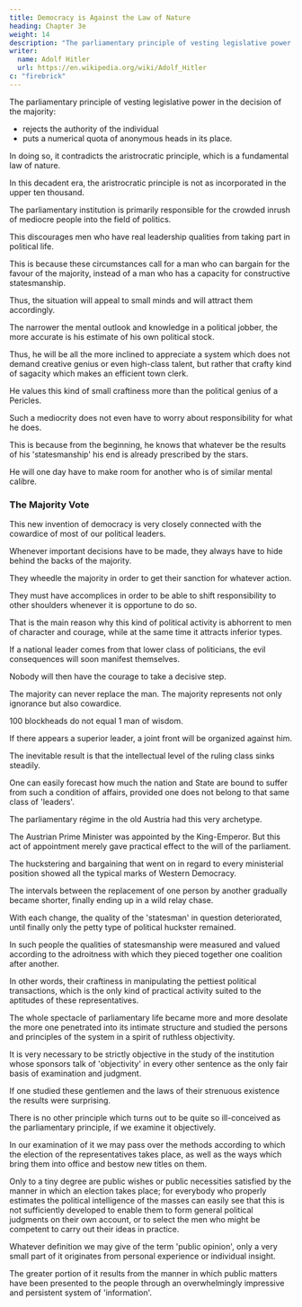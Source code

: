```yaml
---
title: Democracy is Against the Law of Nature
heading: Chapter 3e
weight: 14
description: "The parliamentary principle of vesting legislative power in the decision of the majority rejects the authority of the individual"
writer:
  name: Adolf Hitler
  url: https://en.wikipedia.org/wiki/Adolf_Hitler
c: "firebrick"
---
```



The parliamentary principle of vesting legislative power in the decision of the majority:
- rejects the authority of the individual
- puts a numerical quota of anonymous heads in its place.

In doing so, it contradicts the aristrocratic principle, which is a fundamental law of nature.

In this decadent era, the aristrocratic principle is not as incorporated in the upper ten thousand. 

<!-- The devastating influence of this parliamentary institution might not easily be recognized by those who read the Jewish Press, unless the reader has learned how to think independently and examine the facts for himself.  -->

The parliamentary institution is primarily responsible for the crowded inrush of mediocre people into the field of politics.

This discourages men who have real leadership qualities from taking part in political life.

This is because these circumstances call for a man who can bargain for the favour of the majority, instead of a man who has a capacity for constructive statesmanship.

Thus, the situation will appeal to small minds and will attract them accordingly.

The narrower the mental outlook and knowledge in a political jobber, the more accurate is his estimate of his own political stock.

Thus, he will be all the more inclined to appreciate a system which does not demand creative genius or even high-class talent, but rather that crafty kind of sagacity which makes an efficient town clerk. 

He values this kind of small craftiness more than the political genius of a Pericles. 

Such a mediocrity does not even have to worry about responsibility for what he does.

This is because from the beginning, he knows that whatever be the results of his 'statesmanship' his end is already prescribed by the stars.

He will one day have to make room for another who is of similar mental calibre. 

<!-- For it is another sign of our decadent times that the number of eminent statesmen grows according as the calibre of individual personality dwindles.

That calibre will become smaller and smaller the more the individual politician has to depend on parliamentary majorities. 

A man of real political ability will refuse to be the beadle for a bevy of footling cacklers. They in their turn, being the representatives of the majority--which means the dunder-headed multitude--hate nothing so much as a superior brain.

For footling deputies it is always quite a consolation to be led by a person whose intellectual stature is on a level with their own. Thus each one may have the  opportunity to shine in debate among such compeers and, above all, each one feels that he may one day rise to the top.

If Peter be boss to-day, then why not Paul tomorrow?  -->


### The Majority Vote

This new invention of democracy is very closely connected with the cowardice of most of our political leaders. 

Whenever important decisions have to be made, they always have to hide behind the backs of the majority.

They wheedle the majority in order to get their sanction for whatever action. 

They must have accomplices in order to be able to shift responsibility to other shoulders whenever it is opportune to do so. 

That is the main reason why this kind of political activity is abhorrent to men of character and courage, while at the same time it attracts inferior types.

 <!-- for a person who is not willing to accept responsibility for his own actions, but is always seeking to be covered by something, must be classed among the knaves and the rascals.  -->

If a national leader comes from that lower class of politicians, the evil consequences will soon manifest themselves. 

Nobody will then have the courage to take a decisive step. 

<!-- They will submit to abuse and defamation rather than pluck up courage to take a definite stand. And thus nobody is left who is willing to risk his position and his career, if needs be, in support of a determined line of policy. -->

The majority can never replace the man. The majority represents not only ignorance but also cowardice.

100 blockheads do not equal 1 man of wisdom.

<!-- , so a hundred poltroons are incapable of any political line of action that requires moral strength and fortitude. -->

<!-- The lighter the burden of responsibility on each individual leader, the greater will be the number of those who, in spite of their sorry mediocrity, will feel the call to place their immortal energies at the disposal of the nation. 

They are so much on the tip-toe of expectation that they find it hard to wait their turn. 

They stand in a long queue, painfully and sadly counting the number of those ahead of them and calculating the hours until they may eventually come forward. 

They watch every change that takes place in the personnel of the office towards which their hopes are directed, and they are grateful for every scandal which removes one of the aspirants waiting ahead of them in the queue. 

If somebody sticks too long to his office stool they consider this as almost a breach of a sacred understanding based on their mutual solidarity. They grow furious and give no peace until that inconsiderate person is finally driven out and forced to hand over his cosy berth for public disposal. 

After that he will have little chance of getting another opportunity. Usually those placemen who have been forced to give up their posts push themselves again into the waiting queue unless they are hounded away by the protestations of the other aspirants. 

The result of all this is that, in such a State, the succession of sudden changes in public positions and public offices has a very disquieting effect in general, which may easily lead to disaster when an adverse crisis arises. 

It is not only the ignorant and the incompetent person who may fall victim to those parliamentary conditions, for the genuine leader may be affected just as much as the others, if not more so, whenever Fate has chanced to place a capable man in the position of leader.  -->


If there appears a superior leader, a joint front will be organized against him.

<!-- , particularly if that leader, though not coming from their ranks, should fall into the habit of intermingling with these illustrious nincompoops on their own level. They want to have only their own company and will quickly take a hostile attitude towards any man who might show himself obviously above and beyond them when he mingles in their ranks. Their instinct, which is so blind in other directions, is very sharp in this particular. -->

The inevitable result is that the intellectual level of the ruling class sinks steadily. 

One can easily forecast how much the nation and State are bound to suffer from such a condition of affairs, provided one does not belong to that same class of 'leaders'. 

The parliamentary régime in the old Austria had this very archetype.

 <!-- of the institution as I have described it. -->

The Austrian Prime Minister was appointed by the King-Emperor. But this act of appointment merely gave practical effect to the will of the parliament. 

The huckstering and bargaining that went on in regard to every ministerial position showed all the typical marks of Western Democracy. 

<!-- The results that followed were in keeping with the principles applied.  -->

The intervals between the replacement of one person by another gradually became shorter, finally ending up in a wild relay chase. 

With each change, the quality of the 'statesman' in question deteriorated, until finally only the petty type of political huckster remained.

In such people the qualities of statesmanship were measured and valued according to the adroitness with which they pieced together one coalition after another.

In other words, their craftiness in manipulating the pettiest political transactions, which is the only kind of practical activity suited to the aptitudes of these representatives.

<!-- In this sphere Vienna was the school which offered the most impressive examples.

Another feature that engaged my attention quite as much as the features I have already spoken of was the contrast between the talents and knowledge of these representatives of the people on the one hand and, on the other, the nature of the tasks they had to face.

Willingly or unwillingly, one could not help thinking seriously of the narrow intellectual outlook of these chosen representatives of the various constituent nationalities, and one could not avoid pondering on the methods through which these noble figures in our public life were first discovered. 

It was worth while to make a thorough study and examination of the way in which the real talents of these gentlemen were devoted to the service of their country; in other words, to analyse thoroughly the technical procedure of their activities.  -->

The whole spectacle of parliamentary life became more and more desolate the more one penetrated into its intimate structure and studied the persons and principles of the system in a spirit of ruthless objectivity. 

It is very necessary to be strictly objective in the study of the institution whose sponsors talk of 'objectivity' in every other sentence as the only fair basis of examination and judgment. 

If one studied these gentlemen and the laws of their strenuous existence the results were surprising.

There is no other principle which turns out to be quite so ill-conceived as the parliamentary principle, if we examine it objectively.

In our examination of it we may pass over the methods according to which the election of the representatives takes place, as well as the ways which bring them into office and bestow new titles on them. 

Only to a tiny degree are public wishes or public necessities satisfied by the manner in which an election takes place; for everybody who properly estimates the political intelligence of the masses can easily see that this is not sufficiently developed to enable them to form general political judgments on their own account, or to select the men who might be competent to carry out their ideas in practice.

Whatever definition we may give of the term 'public opinion', only a very small part of it originates from personal experience or individual insight. 

The greater portion of it results from the manner in which public matters have been presented to the people through an overwhelmingly impressive and persistent system of 'information'. 

<!-- In the religious sphere the profession of a denominational belief is largely the result of education, while the religious yearning itself slumbers in the soul; so too the political opinions of the masses are the final result of influences systematically operating on human sentiment and intelligence in virtue of a method which is applied sometimes
with almost-incredible thoroughness and perseverance.

By far the most effective branch of political education, which in this connection is best expressed by the word 'propaganda', is carried on by the Press. 

The Press is the chief means employed in the process of political 'enlightenment'. It represents a kind of school for adults. This educational activity, however, is not in the hands of the State but in the clutches of powers which are partly of a very inferior character.  -->



